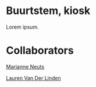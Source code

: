 # Buurtstem, kiosk

Lorem ipsum.

# Collaborators

[Marianne Neuts](https://github.com/marianneneuts)

[Lauren Van Der Linden](https://github.com/LaurenVD)

